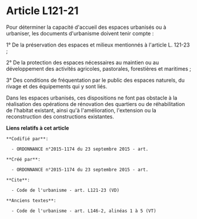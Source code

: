 # Article L121-21

Pour déterminer la capacité d'accueil des espaces urbanisés ou à urbaniser, les documents d'urbanisme doivent tenir compte : 

1° De la préservation des espaces et milieux mentionnés à l'article L. 121-23 ; 

2° De la protection des espaces nécessaires au maintien ou au développement des activités agricoles, pastorales, forestières
et maritimes ; 

3° Des conditions de fréquentation par le public des espaces naturels, du rivage et des équipements qui y sont liés. 

Dans les espaces urbanisés, ces dispositions ne font pas obstacle à la réalisation des opérations de rénovation des quartiers
ou de réhabilitation de l'habitat existant, ainsi qu'à l'amélioration, l'extension ou la reconstruction des constructions
existantes.

**Liens relatifs à cet article**

	**Codifié par**:

	  - ORDONNANCE n°2015-1174 du 23 septembre 2015 - art.

	**Créé par**:

	  - ORDONNANCE n°2015-1174 du 23 septembre 2015 - art.

	**Cite**:

	  - Code de l'urbanisme - art. L121-23 (VD)

	**Anciens textes**:

	  - Code de l'urbanisme - art. L146-2, alinéas 1 à 5 (VT)
